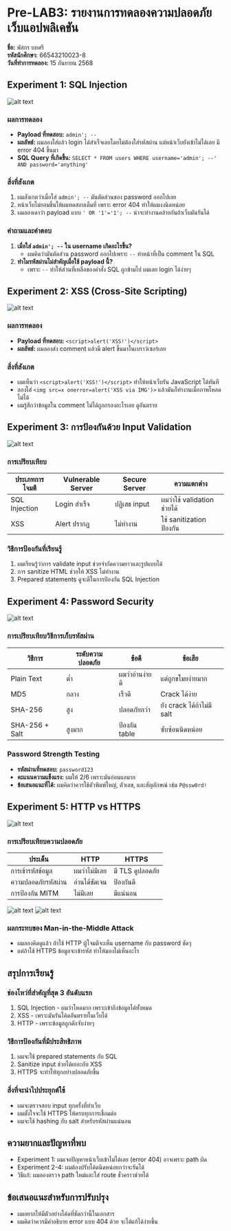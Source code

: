 # Pre-LAB3: รายงานการทดลองความปลอดภัยเว็บแอปพลิเคชัน

**ชื่อ:** พัสกร บทศรี  
**รหัสนักศึกษา:** 66543210023-8  
**วันที่ทำการทดลอง:** 15 กันยายน 2568

## Experiment 1: SQL Injection
![alt text](image.png)
### ผลการทดลอง
- **Payload ที่ทดสอบ:** `admin'; --`
- **ผลลัพธ์:** ผมลองใส่แล้ว login ได้สำเร็จเลยโดยไม่ต้องใส่รหัสผ่าน แต่หน้าเว็บยังเข้าไม่ได้เลย มี error 404 ขึ้นมา
- **SQL Query ที่เกิดขึ้น:** `SELECT * FROM users WHERE username='admin'; --' AND password='anything'`

### สิ่งที่สังเกต
1. ผมสังเกตว่าเมื่อใส่ `admin'; --` มันตัดส่วนของ password ออกไปเลย
2. หน้าเว็บไม่ยอมขึ้นให้ผมทดสอบเต็มที่ เพราะ error 404 ทำให้ผมงงนิดหน่อย
3. ผมลองเดาว่า payload แบบ `' OR '1'='1'; --` น่าจะทำงานคล้ายกันถ้าเว็บมันรันได้

### คำถามและคำตอบ
1. **เมื่อใส่ `admin'; --` ใน username เกิดอะไรขึ้น?**
   - ผมคิดว่ามันตัดส่วน password ออกไปเพราะ `--` ทำหน้าที่เป็น comment ใน SQL
2. **ทำไมรหัสผ่านไม่สำคัญเมื่อใช้ payload นี้?**
   - เพราะ `--` ทำให้ส่วนที่เหลือของคำสั่ง SQL ถูกข้ามไป ผมเลย login ได้ง่ายๆ

## Experiment 2: XSS (Cross-Site Scripting)
![alt text](image-1.png)
### ผลการทดลอง
- **Payload ที่ทดสอบ:** `<script>alert('XSS!')</script>`
- **ผลลัพธ์:** ผมลองส่ง comment แล้วมี alert ขึ้นมาในเบราว์เซอร์เลย 

### สิ่งที่สังเกต
- ผมเห็นว่า `<script>alert('XSS!')</script>` ทำให้หน้าเว็บรัน JavaScript ได้ทันที
- ลองใส่ `<img src=x onerror=alert('XSS via IMG')>` แล้วมันก็ทำงานเมื่อภาพโหลดไม่ได้
- ผมรู้สึกว่าข้อมูลใน comment ไม่ได้ถูกกรองอะไรเลย ดูอันตราย

## Experiment 3: การป้องกันด้วย Input Validation
![alt text](image-2.png)
### การเปรียบเทียบ
| ประเภทการโจมตี  | Vulnerable Server | Secure Server | ความแตกต่าง         |
|------------------|-------------------|---------------|---------------------|
| SQL Injection    | Login สำเร็จ      | ปฏิเสธ input  | ผมว่าใช้ validation ช่วยได้ |
| XSS              | Alert ปรากฏ       | ไม่ทำงาน      | ใช้ sanitization ป้องกัน |

### วิธีการป้องกันที่เรียนรู้
1. ผมเรียนรู้ว่าการ validate input ช่วยจำกัดความยาวและรูปแบบได้
2. การ sanitize HTML ช่วยให้ XSS ไม่ทำงาน
3. Prepared statements ดูจะดีในการป้องกัน SQL Injection

## Experiment 4: Password Security
![alt text](image-4.png)
### การเปรียบเทียบวิธีการเก็บรหัสผ่าน
| วิธีการ         | ระดับความปลอดภัย | ข้อดี          | ข้อเสีย         |
|-----------------|------------------|----------------|---------------|
| Plain Text      | ต่ำ             | ผมว่าอ่านง่ายดี | แต่ถูกขโมยง่ายมาก |
| MD5             | กลาง            | เร็วดี         | Crack ได้ง่าย |
| SHA-256         | สูง             | ปลอดภัยกว่า    | ยัง crack ได้ถ้าไม่มี salt |
| SHA-256 + Salt  | สูงมาก          | ป้องกัน table  | ซับซ้อนนิดหน่อย |

### Password Strength Testing
- **รหัสผ่านที่ทดสอบ:** `password123`
- **คะแนนความแข็งแรง:** ผมให้ 2/6 เพราะมันอ่อนแอมาก
- **ข้อเสนอแนะที่ได้:** ผมคิดว่าควรใช้ตัวพิมพ์ใหญ่, ตัวเลข, และสัญลักษณ์ เช่น `P@ssw0rd!`

## Experiment 5: HTTP vs HTTPS
![alt text](image-5.png)
### การเปรียบเทียบความปลอดภัย
| ประเด็น            | HTTP         | HTTPS        |
|-------------------|--------------|--------------|
| การเข้ารหัสข้อมูล     | ผมว่าไม่มีเลย | มี TLS ดูปลอดภัย |
| ความปลอดภัยรหัสผ่าน  | อ่านได้ชัดเจน | ป้องกันดี    |
| การป้องกัน MITM     | ไม่มีเลย     | มีแน่นอน     |
![alt text](image-6.png)
![alt text](image-7.png)
### ผลกระทบของ Man-in-the-Middle Attack
- ผมลองคิดดูแล้ว ถ้าใช้ HTTP ผู้โจมตีจะเห็น username กับ password ชัดๆ
- แต่ถ้าใช้ HTTPS ข้อมูลจะเข้ารหัส ทำให้มองไม่เห็นอะไร

## สรุปการเรียนรู้

### ช่องโหว่ที่สำคัญที่สุด 3 อันดับแรก
1. SQL Injection - ผมว่าโหดมาก เพราะเข้าถึงข้อมูลได้ทั้งหมด
2. XSS - เพราะมันรันโค้ดอันตรายในเว็บได้
3. HTTP - เพราะข้อมูลถูกดักจับง่ายๆ

### วิธีการป้องกันที่มีประสิทธิภาพ
1. ผมจะใช้ prepared statements กับ SQL
2. Sanitize input ช่วยได้เยอะกับ XSS
3. HTTPS จะทำให้ทุกอย่างปลอดภัยขึ้น

### สิ่งที่จะนำไปประยุกต์ใช้
- ผมจะตรวจสอบ input ทุกครั้งที่ทำเว็บ
- ผมตั้งใจจะใช้ HTTPS ให้ครบทุกการเชื่อมต่อ
- ผมจะใช้ hashing กับ salt สำหรับรหัสผ่านแน่นอน

## ความยากและปัญหาที่พบ
- Experiment 1: ผมเจอปัญหาหน้าเว็บเข้าไม่ได้เลย (error 404) อาจเพราะ path ผิด
- Experiment 2-4: ผมต้องปรับโค้ดนิดหน่อยกว่าจะรันได้
- วิธีแก้: ผมลองตรวจ path ใหม่และใส่ route ชั่วคราวช่วยได้

## ข้อเสนอแนะสำหรับการปรับปรุง
- ผมอยากให้มีตัวอย่างโค้ดที่ชัดกว่านี้ในเอกสาร
- ผมคิดว่าควรมีคำอธิบาย error แบบ 404 ด้วย จะได้แก้ได้ง่ายขึ้น